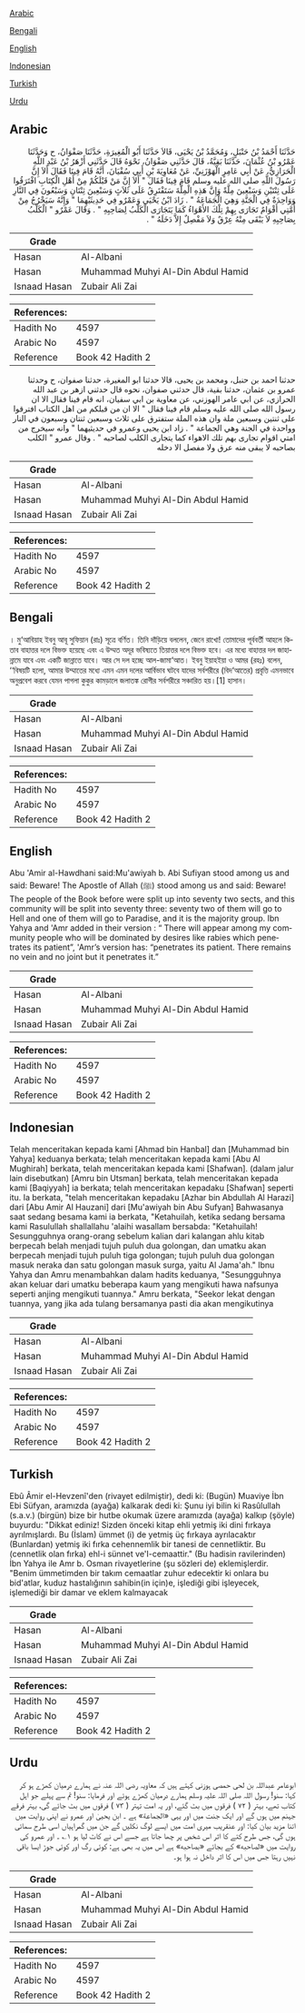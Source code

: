[Arabic](#arabic)

[Bengali](#bengali)

[English](#english)

[Indonesian](#indonesian)

[Turkish](#turkish)

[Urdu](#urdu)

## Arabic


<div dir="rtl" lang="ar" style={{fontSize:'larger',backgroundColor:'#f8f9fa',padding:20}}>
حَدَّثَنَا أَحْمَدُ بْنُ حَنْبَلٍ، وَمُحَمَّدُ بْنُ يَحْيَى، قَالاَ حَدَّثَنَا أَبُو الْمُغِيرَةِ، حَدَّثَنَا صَفْوَانُ، ح وَحَدَّثَنَا عَمْرُو بْنُ عُثْمَانَ، حَدَّثَنَا بَقِيَّةُ، قَالَ حَدَّثَنِي صَفْوَانُ، نَحْوَهُ قَالَ حَدَّثَنِي أَزْهَرُ بْنُ عَبْدِ اللَّهِ الْحَرَازِيُّ، عَنْ أَبِي عَامِرٍ الْهَوْزَنِيِّ، عَنْ مُعَاوِيَةَ بْنِ أَبِي سُفْيَانَ، أَنَّهُ قَامَ فِينَا فَقَالَ أَلاَ إِنَّ رَسُولَ اللَّهِ صلى الله عليه وسلم قَامَ فِينَا فَقَالَ ‏"‏ أَلاَ إِنَّ مَنْ قَبْلَكُمْ مِنْ أَهْلِ الْكِتَابِ افْتَرَقُوا عَلَى ثِنْتَيْنِ وَسَبْعِينَ مِلَّةً وَإِنَّ هَذِهِ الْمِلَّةَ سَتَفْتَرِقُ عَلَى ثَلاَثٍ وَسَبْعِينَ ثِنْتَانِ وَسَبْعُونَ فِي النَّارِ وَوَاحِدَةٌ فِي الْجَنَّةِ وَهِيَ الْجَمَاعَةُ ‏"‏ ‏.‏ زَادَ ابْنُ يَحْيَى وَعَمْرٌو فِي حَدِيثَيْهِمَا ‏"‏ وَإِنَّهُ سَيَخْرُجُ مِنْ أُمَّتِي أَقْوَامٌ تَجَارَى بِهِمْ تِلْكَ الأَهْوَاءُ كَمَا يَتَجَارَى الْكَلْبُ لِصَاحِبِهِ ‏"‏ ‏.‏ وَقَالَ عَمْرٌو ‏"‏ الْكَلْبُ بِصَاحِبِهِ لاَ يَبْقَى مِنْهُ عِرْقٌ وَلاَ مَفْصِلٌ إِلاَّ دَخَلَهُ ‏"‏ ‏.‏
</div>
<div style={{backgroundColor:'#f8f9fa',padding:20, marginBottom: 10}}><table> <thead> <tr> <th>Grade</th> <th></th> </tr> </thead> <tbody> <tr><td>Hasan</td><td>Al-Albani</td></tr><tr><td>Hasan</td><td>Muhammad Muhyi Al-Din Abdul Hamid</td></tr><tr><td>Isnaad Hasan</td><td>Zubair Ali Zai</td></tr></tbody></table><table> <thead> <tr> <th>References:</th> <th></th> </tr> </thead> <tbody><tr><td>Hadith No</td><td>4597</td></tr><tr><td>Arabic No</td><td>4597</td></tr><tr><td>Reference</td><td>Book 42 Hadith 2</td></tr></tbody></table></div>


<div dir="rtl" lang="ar" style={{fontSize:'larger',backgroundColor:'#f8f9fa',padding:20}}>
حدثنا احمد بن حنبل، ومحمد بن يحيى، قالا حدثنا ابو المغيرة، حدثنا صفوان، ح وحدثنا عمرو بن عثمان، حدثنا بقية، قال حدثني صفوان، نحوه قال حدثني ازهر بن عبد الله الحرازي، عن ابي عامر الهوزني، عن معاوية بن ابي سفيان، انه قام فينا فقال الا ان رسول الله صلى الله عليه وسلم قام فينا فقال " الا ان من قبلكم من اهل الكتاب افترقوا على ثنتين وسبعين ملة وان هذه الملة ستفترق على ثلاث وسبعين ثنتان وسبعون في النار وواحدة في الجنة وهي الجماعة " . زاد ابن يحيى وعمرو في حديثيهما " وانه سيخرج من امتي اقوام تجارى بهم تلك الاهواء كما يتجارى الكلب لصاحبه " . وقال عمرو " الكلب بصاحبه لا يبقى منه عرق ولا مفصل الا دخله
</div>
<div style={{backgroundColor:'#f8f9fa',padding:20, marginBottom: 10}}><table> <thead> <tr> <th>Grade</th> <th></th> </tr> </thead> <tbody> <tr><td>Hasan</td><td>Al-Albani</td></tr><tr><td>Hasan</td><td>Muhammad Muhyi Al-Din Abdul Hamid</td></tr><tr><td>Isnaad Hasan</td><td>Zubair Ali Zai</td></tr></tbody></table><table> <thead> <tr> <th>References:</th> <th></th> </tr> </thead> <tbody><tr><td>Hadith No</td><td>4597</td></tr><tr><td>Arabic No</td><td>4597</td></tr><tr><td>Reference</td><td>Book 42 Hadith 2</td></tr></tbody></table></div>

## Bengali


<div dir="ltr" lang="bn" style={{fontSize:'larger',backgroundColor:'#f8f9fa',padding:20}}>
। মু‘আবিয়াহ ইবনু আবূ সুফিয়ান (রাঃ) সূত্রে বর্ণিত। তিনি দাঁড়িয়ে বললেন, জেনে রাখো! তোমাদের পূর্ববর্তী আহলে কিতাব বাহাত্তর দলে বিভক্ত হয়েছে এবং এ উম্মত অদূর ভবিষ্যতে তিয়াত্তর দলে বিভক্ত হবে। এর মধ্যে বাহাত্তর দল জাহান্নামে যাবে এবং একটি জান্নাতে যাবে। আর সে দল হচ্ছে আল-জামা‘আত। ইবনু ইয়াহইয়া ও আমর (রহঃ) বলেন, ‘‘বিষয়টি হলো, আমার উম্মাতের মধ্যে এমন এমন দলের আর্বিভাব ঘটবে যাদের সর্বশরীরে (বিদ‘আতের) প্রবৃত্তি এমনভাবে অনুপ্রবেশ করবে যেমন পাগলা কুকুর কামড়ালে জলাতঙ্ক রোগীর সর্বশরীরে সঞ্চারিত হয়।[1] হাসান।
</div>
<div style={{backgroundColor:'#f8f9fa',padding:20, marginBottom: 10}}><table> <thead> <tr> <th>Grade</th> <th></th> </tr> </thead> <tbody> <tr><td>Hasan</td><td>Al-Albani</td></tr><tr><td>Hasan</td><td>Muhammad Muhyi Al-Din Abdul Hamid</td></tr><tr><td>Isnaad Hasan</td><td>Zubair Ali Zai</td></tr></tbody></table><table> <thead> <tr> <th>References:</th> <th></th> </tr> </thead> <tbody><tr><td>Hadith No</td><td>4597</td></tr><tr><td>Arabic No</td><td>4597</td></tr><tr><td>Reference</td><td>Book 42 Hadith 2</td></tr></tbody></table></div>

## English


<div dir="ltr" lang="en" style={{fontSize:'larger',backgroundColor:'#f8f9fa',padding:20}}>
Abu 'Amir al-Hawdhani said:Mu'awiyah b. Abi Sufiyan stood among us and said: Beware! The Apostle of Allah (ﷺ) stood among us and said: Beware! The people of the Book before were split up into seventy two sects, and this community will be split into seventy three: seventy two of them will go to Hell and one of them will go to Paradise, and it is the majority group. Ibn Yahya and 'Amr added in their version : “ There will appear among my community people who will be dominated by desires like rabies which penetrates its patient”, 'Amr’s version has: “penetrates its patient. There remains no vein and no joint but it penetrates it.”
</div>
<div style={{backgroundColor:'#f8f9fa',padding:20, marginBottom: 10}}><table> <thead> <tr> <th>Grade</th> <th></th> </tr> </thead> <tbody> <tr><td>Hasan</td><td>Al-Albani</td></tr><tr><td>Hasan</td><td>Muhammad Muhyi Al-Din Abdul Hamid</td></tr><tr><td>Isnaad Hasan</td><td>Zubair Ali Zai</td></tr></tbody></table><table> <thead> <tr> <th>References:</th> <th></th> </tr> </thead> <tbody><tr><td>Hadith No</td><td>4597</td></tr><tr><td>Arabic No</td><td>4597</td></tr><tr><td>Reference</td><td>Book 42 Hadith 2</td></tr></tbody></table></div>

## Indonesian


<div dir="ltr" lang="id" style={{fontSize:'larger',backgroundColor:'#f8f9fa',padding:20}}>
Telah menceritakan kepada kami [Ahmad bin Hanbal] dan [Muhammad bin Yahya] keduanya berkata; telah menceritakan kepada kami [Abu Al Mughirah] berkata, telah menceritakan kepada kami [Shafwan]. (dalam jalur lain disebutkan) [Amru bin Utsman] berkata, telah menceritakan kepada kami [Baqiyyah] ia berkata; telah menceritakan kepadaku [Shafwan] seperti itu. Ia berkata, "telah menceritakan kepadaku [Azhar bin Abdullah Al Harazi] dari [Abu Amir Al Hauzani] dari [Mu'awiyah bin Abu Sufyan] Bahwasanya saat sedang besama kami ia berkata, "Ketahuilah, ketika sedang bersama kami Rasulullah shallallahu 'alaihi wasallam bersabda: "Ketahuilah! Sesungguhnya orang-orang sebelum kalian dari kalangan ahlu kitab berpecah belah menjadi tujuh puluh dua golongan, dan umatku akan berpecah menjadi tujuh puluh tiga golongan; tujuh puluh dua golongan masuk neraka dan satu golongan masuk surga, yaitu Al Jama'ah." Ibnu Yahya dan Amru menambahkan dalam hadits keduanya, "Sesungguhnya akan keluar dari umatku beberapa kaum yang mengikuti hawa nafsunya seperti anjing mengikuti tuannya." Amru berkata, "Seekor lekat dengan tuannya, yang jika ada tulang bersamanya pasti dia akan mengikutinya
</div>
<div style={{backgroundColor:'#f8f9fa',padding:20, marginBottom: 10}}><table> <thead> <tr> <th>Grade</th> <th></th> </tr> </thead> <tbody> <tr><td>Hasan</td><td>Al-Albani</td></tr><tr><td>Hasan</td><td>Muhammad Muhyi Al-Din Abdul Hamid</td></tr><tr><td>Isnaad Hasan</td><td>Zubair Ali Zai</td></tr></tbody></table><table> <thead> <tr> <th>References:</th> <th></th> </tr> </thead> <tbody><tr><td>Hadith No</td><td>4597</td></tr><tr><td>Arabic No</td><td>4597</td></tr><tr><td>Reference</td><td>Book 42 Hadith 2</td></tr></tbody></table></div>

## Turkish


<div dir="ltr" lang="tr" style={{fontSize:'larger',backgroundColor:'#f8f9fa',padding:20}}>
Ebû Âmir el-Hevzenî'den (rivayet edilmiştir), dedi ki: (Bugün) Muaviye İbn Ebi Süfyan, aramızda (ayağa) kalkarak dedi ki: Şunu iyi bilin ki Rasûlullah (s.a.v.) (birgün) bize bir hutbe okumak üzere aramızda (ayağa) kalkıp (şöyle) buyurdu: "Dikkat ediniz! Sizden önceki kitap ehli yetmiş iki dini fırkaya ayrılmışlardı. Bu (İslam) ümmet (i) de yetmiş üç fırkaya ayrılacaktır (Bunlardan) yetmiş iki fırka cehennemlik bir tanesi de cennetliktir. Bu (cennetlik olan fırka) ehl-i sünnet ve'I-cemaattir." (Bu hadisin ravilerinden) İbn Yahya ile Amr b. Osman rivayetlerine (şu sözleri de) eklemişlerdir. "Benim ümmetimden bir takım cemaatlar zuhur edecektir ki onlara bu bid'atlar, kuduz hastalığının sahibin(in için)e, işlediği gibi işleyecek, işlemediği bir damar ve eklem kalmayacak
</div>
<div style={{backgroundColor:'#f8f9fa',padding:20, marginBottom: 10}}><table> <thead> <tr> <th>Grade</th> <th></th> </tr> </thead> <tbody> <tr><td>Hasan</td><td>Al-Albani</td></tr><tr><td>Hasan</td><td>Muhammad Muhyi Al-Din Abdul Hamid</td></tr><tr><td>Isnaad Hasan</td><td>Zubair Ali Zai</td></tr></tbody></table><table> <thead> <tr> <th>References:</th> <th></th> </tr> </thead> <tbody><tr><td>Hadith No</td><td>4597</td></tr><tr><td>Arabic No</td><td>4597</td></tr><tr><td>Reference</td><td>Book 42 Hadith 2</td></tr></tbody></table></div>

## Urdu


<div dir="rtl" lang="ur" style={{fontSize:'larger',backgroundColor:'#f8f9fa',padding:20}}>
ابوعامر عبداللہ بن لحی حمصی ہوزنی کہتے ہیں کہ معاویہ رضی اللہ عنہ نے ہمارے درمیان کھڑے ہو کر کہا: سنو! رسول اللہ صلی اللہ علیہ وسلم ہمارے درمیان کھڑے ہوئے اور فرمایا: سنو! تم سے پہلے جو اہل کتاب تھے، بہتر ( ۷۲ ) فرقوں میں بٹ گئے، اور یہ امت تہتر ( ۷۳ ) فرقوں میں بٹ جائے گی، بہتر فرقے جہنم میں ہوں گے اور ایک جنت میں اور یہی «الجماعة» ہے ۔ ابن یحییٰ اور عمرو نے اپنی روایت میں اتنا مزید بیان کیا: اور عنقریب میری امت میں ایسے لوگ نکلیں گے جن میں گمراہیاں اسی طرح سمائی ہوں گی، جس طرح کتے کا اثر اس شخص پر چھا جاتا ہے جسے اس نے کاٹ لیا ہو ۱؎ ۔ اور عمرو کی روایت میں «لصاحبه» کے بجائے «بصاحبه» ہے اس میں یہ بھی ہے: کوئی رگ اور کوئی جوڑ ایسا باقی نہیں رہتا جس میں اس کا اثر داخل نہ ہوا ہو۔
</div>
<div style={{backgroundColor:'#f8f9fa',padding:20, marginBottom: 10}}><table> <thead> <tr> <th>Grade</th> <th></th> </tr> </thead> <tbody> <tr><td>Hasan</td><td>Al-Albani</td></tr><tr><td>Hasan</td><td>Muhammad Muhyi Al-Din Abdul Hamid</td></tr><tr><td>Isnaad Hasan</td><td>Zubair Ali Zai</td></tr></tbody></table><table> <thead> <tr> <th>References:</th> <th></th> </tr> </thead> <tbody><tr><td>Hadith No</td><td>4597</td></tr><tr><td>Arabic No</td><td>4597</td></tr><tr><td>Reference</td><td>Book 42 Hadith 2</td></tr></tbody></table></div>